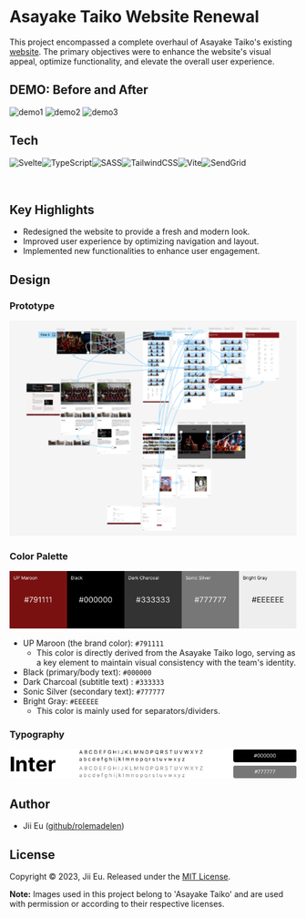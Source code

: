 # Asayake Taiko Website Renewal

This project encompassed a complete overhaul of Asayake Taiko's existing [website](https://asayaketaiko.ucsd.edu/).
The primary objectives were to enhance the website's visual appeal, optimize functionality, and elevate the overall user experience.

## DEMO: Before and After

![demo1](./readme/asayake-compare1.gif)
![demo2](./readme/asayake-compare2.gif)
![demo3](./readme/asayake-compare3.gif)

## Tech

<div style="display: flex;">
<img height="50" src="https://github.com/marwin1991/profile-technology-icons/assets/136815194/e56b5093-2f58-40cc-b194-5bdde41077b5" title="Svelte" alt="Svelte">
<img height="50" src="https://user-images.githubusercontent.com/25181517/183890598-19a0ac2d-e88a-4005-a8df-1ee36782fde1.png" title="TypeScript" alt="TypeScript">
<img height="50" src="https://user-images.githubusercontent.com/25181517/192158956-48192682-23d5-4bfc-9dfb-6511ade346bc.png" title="SASS" alt="SASS">
<img height="50" src="https://user-images.githubusercontent.com/25181517/202896760-337261ed-ee92-4979-84c4-d4b829c7355d.png" title="TailwindCSS" alt="TailwindCSS">
<img height="50" src="https://github.com/marwin1991/profile-technology-icons/assets/62091613/b40892ef-efb8-4b0e-a6b5-d1cfc2f3fc35" title="Vite" alt="Vite">
<img height="50" src="https://sendgrid.com/wp-content/themes/sgdotcom/pages/resource/brand/2016/SendGrid-Logomark.png" title="SendGrid" alt="SendGrid">
</div>

## Key Highlights

- Redesigned the website to provide a fresh and modern look.
- Improved user experience by optimizing navigation and layout.
- Implemented new functionalities to enhance user engagement.

## Design

### Prototype

![prototype](./readme/figma.png)

### Color Palette

![color palette](./readme/color-palette.png)

- UP Maroon (the brand color): `#791111`
  - This color is directly derived from the Asayake Taiko logo, serving as a key element to maintain visual consistency with the team's identity.
- Black (primary/body text): `#000000`
- Dark Charcoal (subtitle text) : `#333333`
- Sonic Silver (secondary text): `#777777`
- Bright Gray: `#EEEEEE`
  - This color is mainly used for separators/dividers.

### Typography

![typography](./readme/font.png)

## Author

- Jii Eu ([github/rolemadelen](https://github.com/rolemadelen))

## License

Copyright © 2023, Jii Eu. Released under the [MIT License](./LICENSE).

**Note:** Images used in this project belong to 'Asayake Taiko' and are used with permission or according to their respective licenses.
